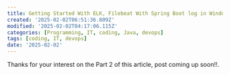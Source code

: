```yaml
---
title: Getting Started With ELK, Filebeat With Spring Boot log in Windows Part 2
created: '2025-02-02T06:51:36.809Z'
modified: '2025-02-02T04:17:06.115Z'
categories: [Programming, IT, coding, Java, devops]
tags: [coding, IT, devops]
date: '2025-02-02'
---
```


Thanks for your interest on the Part 2 of this article, post coming up soon!!.
